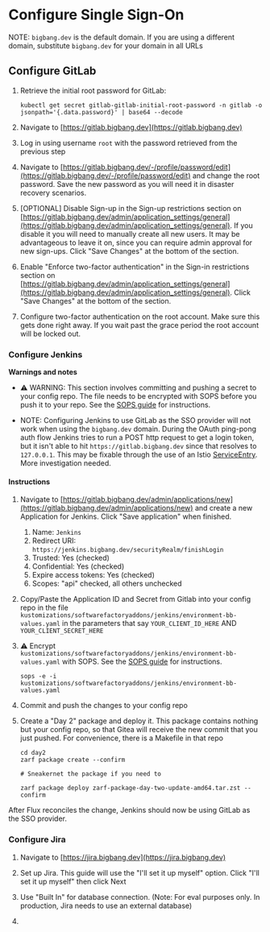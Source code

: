 # Configure Single Sign-On

NOTE: `bigbang.dev` is the default domain. If you are using a different domain, substitute `bigbang.dev` for your domain in all URLs

## Configure GitLab

1. Retrieve the initial root password for GitLab:

    ```shell
    kubectl get secret gitlab-gitlab-initial-root-password -n gitlab -o jsonpath='{.data.password}' | base64 --decode
    ```

3. Navigate to [https://gitlab.bigbang.dev](https://gitlab.bigbang.dev)

4. Log in using username `root` with the password retrieved from the previous step

5. Navigate to [https://gitlab.bigbang.dev/-/profile/password/edit](https://gitlab.bigbang.dev/-/profile/password/edit) and change the root password. Save the new password as you will need it in disaster recovery scenarios.

6. [OPTIONAL] Disable Sign-up in the Sign-up restrictions section on [https://gitlab.bigbang.dev/admin/application_settings/general](https://gitlab.bigbang.dev/admin/application_settings/general). If you disable it you will need to manually create all new users. It may be advantageous to leave it on, since you can require admin approval for new sign-ups. Click "Save Changes" at the bottom of the section.

7. Enable "Enforce two-factor authentication" in the Sign-in restrictions section on [https://gitlab.bigbang.dev/admin/application_settings/general](https://gitlab.bigbang.dev/admin/application_settings/general). Click "Save Changes" at the bottom of the section.

8. Configure two-factor authentication on the root account. Make sure this gets done right away. If you wait past the grace period the root account will be locked out.

### Configure Jenkins

**Warnings and notes**

- :warning: WARNING: This section involves committing and pushing a secret to your config repo. The file needs to be encrypted with SOPS before you push it to your repo. See the [SOPS guide](sops.md) for instructions.

- NOTE: Configuring Jenkins to use GitLab as the SSO provider will not work when using the `bigbang.dev` domain. During the OAuth ping-pong auth flow Jenkins tries to run a POST http request to get a login token, but it isn't able to hit `https://gitlab.bigbang.dev` since that resolves to `127.0.0.1`. This may be fixable through the use of an Istio [ServiceEntry](https://istio.io/latest/docs/reference/config/networking/service-entry/). More investigation needed.

#### Instructions

1. Navigate to [https://gitlab.bigbang.dev/admin/applications/new](https://gitlab.bigbang.dev/admin/applications/new) and create a new Application for Jenkins. Click "Save application" when finished.
   1. Name: `Jenkins`
   2. Redirect URI: `https://jenkins.bigbang.dev/securityRealm/finishLogin`
   3. Trusted: Yes (checked)
   4. Confidential: Yes (checked)
   5. Expire access tokens: Yes (checked)
   6. Scopes: "api" checked, all others unchecked

1. Copy/Paste the Application ID and Secret from Gitlab into your config repo in the file `kustomizations/softwarefactoryaddons/jenkins/environment-bb-values.yaml` in the parameters that say `YOUR_CLIENT_ID_HERE` AND `YOUR_CLIENT_SECRET_HERE`

1. :warning: Encrypt `kustomizations/softwarefactoryaddons/jenkins/environment-bb-values.yaml` with SOPS. See the [SOPS guide](sops.md) for instructions.

    ```shell
    sops -e -i kustomizations/softwarefactoryaddons/jenkins/environment-bb-values.yaml
    ```

1. Commit and push the changes to your config repo

1. Create a "Day 2" package and deploy it. This package contains nothing but your config repo, so that Gitea will receive the new commit that you just pushed. For convenience, there is a Makefile in that repo

    ```shell
    cd day2
    zarf package create --confirm
    
    # Sneakernet the package if you need to

    zarf package deploy zarf-package-day-two-update-amd64.tar.zst --confirm
    ```

After Flux reconciles the change, Jenkins should now be using GitLab as the SSO provider.

### Configure Jira

1. Navigate to [https://jira.bigbang.dev](https://jira.bigbang.dev)

1. Set up Jira. This guide will use the "I'll set it up myself" option. Click "I'll set it up myself" then click Next

1. Use "Built In" for database connection. (Note: For eval purposes only. In production, Jira needs to use an external database)

1. 
